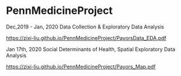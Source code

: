 # PennMedicineProject
Dec,2019 - Jan, 2020 Data Collection & Exploratory Data Analysis

https://zixi-liu.github.io/PennMedicineProject/PayorsData_EDA.pdf

Jan 17th, 2020 Social Determinants of Health, Spatial Exploratory Data Analysis

https://zixi-liu.github.io/PennMedicineProject/Payors_Map.pdf
